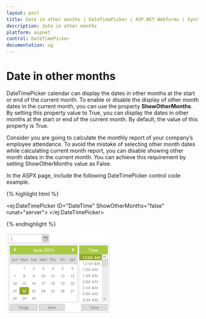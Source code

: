 ```yaml
---
layout: post
title: Date in other months | DateTimePicker | ASP.NET Webforms | Syncfusion
description: date in other months
platform: aspnet
control: DateTimePicker
documentation: ug
---
```


# Date in other months

DateTimePicker calendar can display the dates in other months at the start or end of the current month. To enable or disable the display of other month dates in the current month, you can use the property **ShowOtherMonths**. By setting this property value to True, you can display the dates in other months at the start or end of the current month. By default, the value of this property is True. 

Consider you are going to calculate the monthly report of your company’s employee attendance. To avoid the mistake of selecting other month dates while calculating current month report, you can disable showing other month dates in the current month. You can achieve this requirement by setting ShowOtherMonths value as False.

In the ASPX page, include the following DateTimePicker control code example.

{% highlight html %}

<ej:DateTimePicker ID="DateTime" ShowOtherMonths="false" runat="server"> </ej:DateTimePicker>

{% endhighlight %}



![](Date-in-other-months_images/Date-in-other-months_img1.png) 



